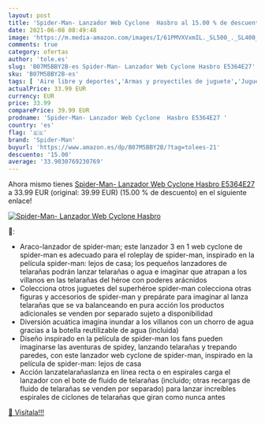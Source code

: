 ```yaml
---
layout: post
title: 'Spider-Man- Lanzador Web Cyclone  Hasbro al 15.00 % de descuento'
date: 2021-06-08 08:49:48
image: 'https://m.media-amazon.com/images/I/61PMVXVxmIL._SL500_._SL400_.jpg'
comments: true
category: ofertas
author: 'tole.es'
slug: 'B07M5BBY2B-es Spider-Man- Lanzador Web Cyclone Hasbro E5364E27'
sku: 'B07M5BBY2B-es'
tags: [ 'Aire libre y deportes','Armas y proyectiles de juguete','Juguetes','Juguetes y juegos','hasbro','spider-man', ]
actualPrice: 33.99 EUR
currency: EUR
price: 33.99
comparePrice: 39.99 EUR
prodname: 'Spider-Man- Lanzador Web Cyclone  Hasbro E5364E27 '
country: 'es'
flag: '🇪🇸'
brand: 'Spider-Man'
buyurl: 'https://www.amazon.es/dp/B07M5BBY2B/?tag=tolees-21'
descuento: '15.00'
average: '33.9030769230769'
---
```


Ahora mismo tienes [Spider-Man- Lanzador Web Cyclone  Hasbro E5364E27 ](https://www.amazon.es/dp/B07M5BBY2B/?tag=tolees-21) a 33.99 EUR (original: 39.99 EUR) (15.00 %  de descuento) en el siguiente enlace!

[![Spider-Man- Lanzador Web Cyclone  Hasbro](https://m.media-amazon.com/images/I/61PMVXVxmIL._SL500_._SL400_.jpg)](https://www.amazon.es/dp/B07M5BBY2B/?tag=tolees-21)

🔎:

- Araco-lanzador de spider-man; este lanzador 3 en 1 web cyclone de spider-man es adecuado para el roleplay de spider-man, inspirado en la película spider-man: lejos de casa; los pequeños lanzadores de telarañas podrán lanzar telarañas o agua e imaginar que atrapan a los villanos en las telarañas del héroe con poderes arácnidos
- Colecciona otros juguetes del superhéroe spider-man colecciona otras figuras y accesorios de spider-man y prepárate para imaginar al lanza telarañas que se va balanceando en pura acción los productos adicionales se venden por separado sujeto a disponibilidad
- Diversión acuática imagina inundar a los villanos con un chorro de agua gracias a la botella reutilizable de agua (incluida)
- Diseño inspirado en la película de spider-man los fans pueden imaginarse las aventuras de spidey, lanzando telarañas y trepando paredes, con este lanzador web cyclone de spider-man, inspirado en la película de spider-man: lejos de casa
- Acción lanzatelarañaslanza en línea recta o en espirales carga el lanzador con el bote de fluido de telarañas (incluido; otras recargas de fluido de telarañas se venden por separado) para lanzar increíbles espirales de ciclones de telarañas que giran como nunca antes

[🛒 Visítala!!!](https://www.amazon.es/dp/B07M5BBY2B/?tag=tolees-21)

